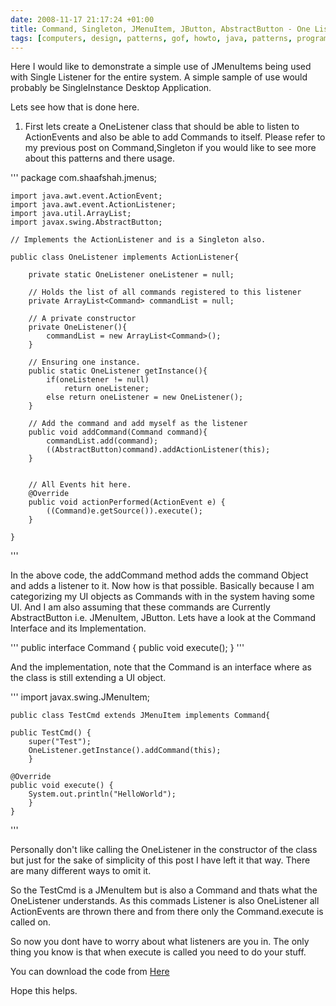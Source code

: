 ```yaml
---
date: 2008-11-17 21:17:24 +01:00
title: Command, Singleton, JMenuItem, JButton, AbstractButton - One Listener for the app
tags: [computers, design, patterns, gof, howto, java, patterns, programming, singleton, software, command, jmenuitem, jbutton, abstractbutton, swing]
---
```



Here I would like to demonstrate a simple use of JMenuItems being used with Single Listener for the entire system.
A simple sample of use would probably be SingleInstance Desktop Application.

Lets see how that is done here.

1. First lets create a OneListener class that should be able to listen to ActionEvents and also be able to add Commands to itself. Please refer to my previous post on Command,Singleton if you would like to see more about this patterns and there usage.

'''
	package com.shaafshah.jmenus;

	import java.awt.event.ActionEvent;
	import java.awt.event.ActionListener;
	import java.util.ArrayList;
	import javax.swing.AbstractButton;

	// Implements the ActionListener and is a Singleton also.

	public class OneListener implements ActionListener{

		private static OneListener oneListener = null;

		// Holds the list of all commands registered to this listener
		private ArrayList<Command> commandList = null;

		// A private constructor
		private OneListener(){
			commandList = new ArrayList<Command>();
		}

		// Ensuring one instance.
		public static OneListener getInstance(){
			if(oneListener != null)
				return oneListener;
			else return oneListener = new OneListener();
		}

		// Add the command and add myself as the listener
		public void addCommand(Command command){
			commandList.add(command);
		    ((AbstractButton)command).addActionListener(this);
		}


		// All Events hit here.
		@Override
		public void actionPerformed(ActionEvent e) {
			((Command)e.getSource()).execute();
		}

	}
'''


In the above code, the addCommand method adds the command Object and adds a listener to it.
Now how is that possible.
Basically because I am categorizing my UI objects as Commands with in the system having some UI. And I am also assuming that these commands are Currently AbstractButton i.e. JMenuItem, JButton. Lets have a look at the Command Interface and its Implementation.

'''
	public interface Command {
		public void execute();
	}
'''

And the implementation, note that the Command is an interface where as the class is still extending a UI object.

'''
	import javax.swing.JMenuItem;

	public class TestCmd extends JMenuItem implements Command{

	public TestCmd() {
		super("Test");
		OneListener.getInstance().addCommand(this);
		}

	@Override
	public void execute() {
		System.out.println("HelloWorld");
		}
	}
'''

Personally don't like calling the OneListener in the constructor of the class but just for the sake of simplicity of this post I have left it that way. There are many different ways to omit it.

So the TestCmd is a JMenuItem but is also a Command and thats what the OneListener understands.
As this commads Listener is also OneListener all ActionEvents are thrown there and from there only the Command.execute is called on.

So now you dont have to worry about what listeners are you in. The only thing you know is that when execute is called you need to do your stuff.

You can download the code from
[Here](Uploads/2008/11/jmenus.zip)

Hope this helps.
